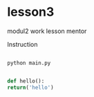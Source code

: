 # lesson3
modul2 work lesson mentor

Instruction
```  To run my code

python main.py
```


```python

def hello():
return('hello')

```


